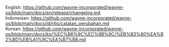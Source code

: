 English: https://github.com/wayne-incorporated/wayne-os/blob/main/docs/en/release/changelog.md
<br>Indonesian: https://github.com/wayne-incorporated/wayne-os/blob/main/docs/id/rilis/catatan_perubahan.md
<br>Korean: https://github.com/wayne-incorporated/wayne-os/blob/main/docs/ko/%EC%B6%9C%EC%8B%9C/%EB%B3%80%EA%B2%BD%EB%A1%9C%EA%B7%B8.md
